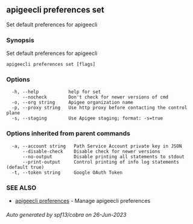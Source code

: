## apigeecli preferences set

Set default preferences for apigeecli

### Synopsis

Set default preferences for apigeecli

```
apigeecli preferences set [flags]
```

### Options

```
  -h, --help           help for set
      --nocheck        Don't check for newer versions of cmd
  -o, --org string     Apigee organization name
  -p, --proxy string   Use http proxy before contacting the control plane
  -s, --staging        Use Apigee staging; format: -s=true
```

### Options inherited from parent commands

```
  -a, --account string   Path Service Account private key in JSON
      --disable-check    Disable check for newer versions
      --no-output        Disable printing all statements to stdout
      --print-output     Control printing of info log statements (default true)
  -t, --token string     Google OAuth Token
```

### SEE ALSO

* [apigeecli preferences](apigeecli_preferences.md)	 - Manage apigeecli preferences

###### Auto generated by spf13/cobra on 26-Jun-2023

